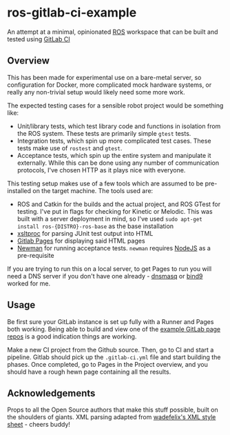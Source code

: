# ros-gitlab-ci-example
An attempt at a minimal, opinionated [ROS](www.ros.org) workspace that can be built and tested using [GitLab CI](https://about.gitlab.com/)

## Overview
This has been made for experimental use on a bare-metal server, so configuration for Docker, more complicated mock hardware systems, or really any non-trivial setup would likely need some more work. 

The expected testing cases for a sensible robot project would be something like:

- Unit/library tests, which test library code and functions in isolation from the ROS system. These tests are primarily simple `gtest` tests.
- Integration tests, which spin up more complicated test cases. These tests make use of `rostest` and `gtest`.
- Acceptance tests, which spin up the entire system and manipulate it externally. While this can be done using any number of communication protocols, I've chosen HTTP as it plays nice with everyone. 

This testing setup makes use of a few tools which are assumed to be pre-installed on the target machine. The tools used are:

- ROS and Catkin for the builds and the actual project, and ROS GTest for testing. I've put in flags for checking for Kinetic or Melodic. This was built with a server deployment in mind, so I've used `sudo apt-get install ros-{DISTRO}-ros-base` as the base installation
- [xsltproc](http://xmlsoft.org/XSLT/xsltproc.html) for parsing JUnit test output into HTML
- [Gitlab Pages](https://about.gitlab.com/features/pages/) for displaying said HTML pages
- [Newman](https://www.npmjs.com/package/newman) for running acceptance tests. `newman` requires [NodeJS](https://nodejs.org/) as a pre-requisite

If you are trying to run this on a local server, to get Pages to run you will need a DNS server if you don't have one already - [dnsmasq](www.thekelleys.org.uk/dnsmasq/doc.html) or [bind9](https://www.isc.org/downloads/bind/) worked for me.

## Usage
Be first sure your GitLab instance is set up fully with a Runner and Pages both working. Being able to build and view one of the [example GitLab page repos](https://gitlab.com/pages) is a good indication things are working.

Make a new CI project from the Github source. Then, go to CI and start a pipeline. Gitlab should pick up the `.gitlab-ci.yml` file and start building the phases. Once completed, go to Pages in the Project overview, and you should have a rough hewn page containing all the results. 

## Acknowledgements
Props to all the Open Source authors that make this stuff possible, built on the shoulders of giants. 
XML parsing adapted from [wadefelix's XML style sheet](https://github.com/wadefelix/gtxslt) - cheers buddy!